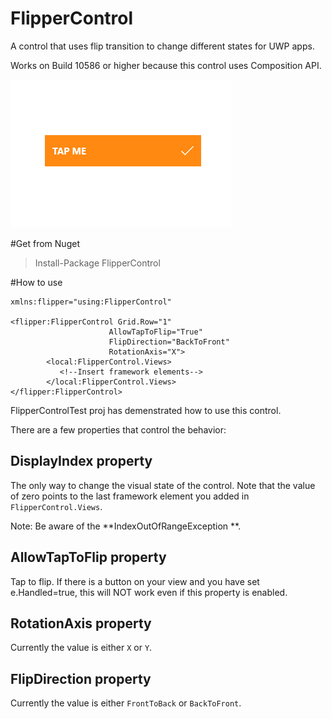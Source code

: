 # FlipperControl
A control that uses flip transition to change different states for UWP apps.

Works on Build 10586 or higher because this control uses Composition API.

![Preview](https://github.com/JuniperPhoton/FlipperControl/blob/master/demo.gif)

#Get from Nuget

> Install-Package FlipperControl 

#How to use

    xmlns:flipper="using:FlipperControl"

    <flipper:FlipperControl Grid.Row="1"
                          AllowTapToFlip="True"
                          FlipDirection="BackToFront"
                          RotationAxis="X">
            <local:FlipperControl.Views>
               <!--Insert framework elements-->
            </local:FlipperControl.Views>
    </flipper:FlipperControl>
              
FlipperControlTest proj has demenstrated how to use this control.

There are a few properties that control the behavior:

## DisplayIndex property

The only way to change the visual state of the control. Note that the value of zero points to the last framework element you added in `FlipperControl.Views`. 

Note: Be aware of the **IndexOutOfRangeException **.

## AllowTapToFlip property

Tap to flip.
If there is a button on your view and you have set e.Handled=true, this will NOT work even if this property is enabled.

## RotationAxis property

Currently the value is either `X` or `Y`.

## FlipDirection property

Currently the value is either `FrontToBack` or `BackToFront`.

